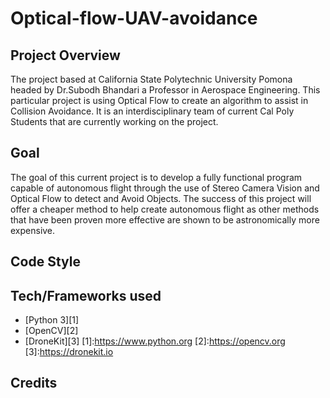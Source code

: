 # Optical-flow-UAV-avoidance

## Project Overview
The project based at California State Polytechnic University Pomona headed by Dr.Subodh Bhandari a Professor in Aerospace Engineering.
This particular project is using Optical Flow to create an algorithm to assist in Collision Avoidance. It is an interdisciplinary team of current 
Cal Poly Students that are currently working on the project.

## Goal
The goal of this current project is to develop a fully functional program capable of autonomous flight through the use of Stereo Camera Vision
and Optical Flow to detect and Avoid Objects. The success of this project will offer a cheaper method to help create autonomous flight as other 
methods that have been proven more effective are shown to be astronomically more expensive.

## Code Style

## Tech/Frameworks used
- [Python 3][1]
- [OpenCV][2]
- [DroneKit][3]
[1]:https://www.python.org
[2]:https://opencv.org
[3]:https://dronekit.io
## Credits
